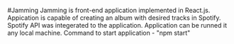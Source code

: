 #Jamming
Jamming is front-end application implemented in React.js. Appication is capable of creating an album with desired tracks in Spotify. Spotify API was integerated to the application. Application can be runned it any local machine. Command to start application - "npm start"

